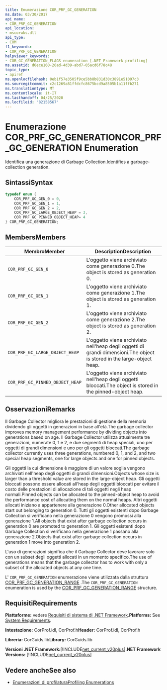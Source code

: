 ```yaml
---
title: Enumerazione COR_PRF_GC_GENERATION
ms.date: 03/30/2017
api_name:
- COR_PRF_GC_GENERATION
api_location:
- mscorwks.dll
api_type:
- COM
f1_keywords:
- COR_PRF_GC_GENERATION
helpviewer_keywords:
- COR_GC_GENERATION_FLAGS enumeration [.NET Framework profiling]
ms.assetid: d6ece160-26ad-4d39-abd7-05acd6f78c48
topic_type:
- apiref
ms.openlocfilehash: 0eb1f57e3505f9ce5bb8b831d30c3891e51097c3
ms.sourcegitcommit: c2c1269a81ffdcfc8675bcd9a8505b1a11ffb271
ms.translationtype: MT
ms.contentlocale: it-IT
ms.lasthandoff: 04/25/2020
ms.locfileid: "82158567"
---
```

# <a name="cor_prf_gc_generation-enumeration"></a><span data-ttu-id="4bdf6-102">Enumerazione COR_PRF_GC_GENERATION</span><span class="sxs-lookup"><span data-stu-id="4bdf6-102">COR_PRF_GC_GENERATION Enumeration</span></span>
<span data-ttu-id="4bdf6-103">Identifica una generazione di Garbage Collection.</span><span class="sxs-lookup"><span data-stu-id="4bdf6-103">Identifies a garbage-collection generation.</span></span>  
  
## <a name="syntax"></a><span data-ttu-id="4bdf6-104">Sintassi</span><span class="sxs-lookup"><span data-stu-id="4bdf6-104">Syntax</span></span>  
  
```cpp  
typedef enum {  
    COR_PRF_GC_GEN_0 = 0,  
    COR_PRF_GC_GEN_1 = 1,  
    COR_PRF_GC_GEN_2 = 2,  
    COR_PRF_GC_LARGE_OBJECT_HEAP = 3,
    COR_PRF_GC_PINNED_OBJECT_HEAP= 4
} COR_PRF_GC_GENERATION;  
```  
  
## <a name="members"></a><span data-ttu-id="4bdf6-105">Members</span><span class="sxs-lookup"><span data-stu-id="4bdf6-105">Members</span></span>  
  
|<span data-ttu-id="4bdf6-106">Membro</span><span class="sxs-lookup"><span data-stu-id="4bdf6-106">Member</span></span>|<span data-ttu-id="4bdf6-107">Description</span><span class="sxs-lookup"><span data-stu-id="4bdf6-107">Description</span></span>|  
|------------|-----------------|  
|`COR_PRF_GC_GEN_0`|<span data-ttu-id="4bdf6-108">L'oggetto viene archiviato come generazione 0.</span><span class="sxs-lookup"><span data-stu-id="4bdf6-108">The object is stored as generation 0.</span></span>|  
|`COR_PRF_GC_GEN_1`|<span data-ttu-id="4bdf6-109">L'oggetto viene archiviato come generazione 1.</span><span class="sxs-lookup"><span data-stu-id="4bdf6-109">The object is stored as generation 1.</span></span>|  
|`COR_PRF_GC_GEN_2`|<span data-ttu-id="4bdf6-110">L'oggetto viene archiviato come generazione 2.</span><span class="sxs-lookup"><span data-stu-id="4bdf6-110">The object is stored as generation 2.</span></span>|  
|`COR_PRF_GC_LARGE_OBJECT_HEAP`|<span data-ttu-id="4bdf6-111">L'oggetto viene archiviato nell'heap degli oggetti di grandi dimensioni.</span><span class="sxs-lookup"><span data-stu-id="4bdf6-111">The object is stored in the large-object heap.</span></span>|  
|`COR_PRF_GC_PINNED_OBJECT_HEAP`|<span data-ttu-id="4bdf6-112">L'oggetto viene archiviato nell'heap degli oggetti bloccati.</span><span class="sxs-lookup"><span data-stu-id="4bdf6-112">The object is stored in the pinned-object heap.</span></span>|  
  
## <a name="remarks"></a><span data-ttu-id="4bdf6-113">Osservazioni</span><span class="sxs-lookup"><span data-stu-id="4bdf6-113">Remarks</span></span>  
 <span data-ttu-id="4bdf6-114">Il Garbage Collector migliora le prestazioni di gestione della memoria dividendo gli oggetti in generazioni in base all'età.</span><span class="sxs-lookup"><span data-stu-id="4bdf6-114">The garbage collector improves memory management performance by dividing objects into generations based on age.</span></span> <span data-ttu-id="4bdf6-115">Il Garbage Collector utilizza attualmente tre generazioni, numerate 0, 1 e 2, e due segmenti di heap speciali, uno per oggetti di grandi dimensioni e uno per gli oggetti bloccati.</span><span class="sxs-lookup"><span data-stu-id="4bdf6-115">The garbage collector currently uses three generations, numbered 0, 1, and 2, and two special heap segments, one for large objects and one for pinned objects.</span></span>
  
 <span data-ttu-id="4bdf6-116">Gli oggetti la cui dimensione è maggiore di un valore soglia vengono archiviati nell'heap degli oggetti di grandi dimensioni.</span><span class="sxs-lookup"><span data-stu-id="4bdf6-116">Objects whose size is larger than a threshold value are stored in the large-object heap.</span></span> <span data-ttu-id="4bdf6-117">Gli oggetti bloccati possono essere allocati all'heap degli oggetti bloccati per evitare il costo delle prestazioni di allocazione di tali oggetti negli heap normali.</span><span class="sxs-lookup"><span data-stu-id="4bdf6-117">Pinned objects can be allocated to the pinned-object heap to avoid the performance cost of allocating them on the normal heaps.</span></span> <span data-ttu-id="4bdf6-118">Altri oggetti allocati iniziano a appartenere alla generazione 0.</span><span class="sxs-lookup"><span data-stu-id="4bdf6-118">Other allocated objects start out belonging to generation 0.</span></span> <span data-ttu-id="4bdf6-119">Tutti gli oggetti esistenti dopo Garbage Collection si verificano nella generazione 0 vengono promossi alla generazione 1.</span><span class="sxs-lookup"><span data-stu-id="4bdf6-119">All objects that exist after garbage collection occurs in generation 0 are promoted to generation 1.</span></span> <span data-ttu-id="4bdf6-120">Gli oggetti esistenti dopo Garbage Collection si verificano nella generazione 1 passano alla generazione 2.</span><span class="sxs-lookup"><span data-stu-id="4bdf6-120">Objects that exist after garbage collection occurs in generation 1 move into generation 2.</span></span>  
  
 <span data-ttu-id="4bdf6-121">L'uso di generazioni significa che il Garbage Collector deve lavorare solo con un subset degli oggetti allocati in un momento specifico.</span><span class="sxs-lookup"><span data-stu-id="4bdf6-121">The use of generations means that the garbage collector has to work with only a subset of the allocated objects at any one time.</span></span>  
  
 <span data-ttu-id="4bdf6-122">L' `COR_PRF_GC_GENERATION` enumerazione viene utilizzata dalla struttura [COR_PRF_GC_GENERATION_RANGE](cor-prf-gc-generation-range-structure.md) .</span><span class="sxs-lookup"><span data-stu-id="4bdf6-122">The `COR_PRF_GC_GENERATION` enumeration is used by the [COR_PRF_GC_GENERATION_RANGE](cor-prf-gc-generation-range-structure.md) structure.</span></span>  
  
## <a name="requirements"></a><span data-ttu-id="4bdf6-123">Requisiti</span><span class="sxs-lookup"><span data-stu-id="4bdf6-123">Requirements</span></span>  
 <span data-ttu-id="4bdf6-124">**Piattaforme:** vedere [Requisiti di sistema di .NET Framework](../../../../docs/framework/get-started/system-requirements.md).</span><span class="sxs-lookup"><span data-stu-id="4bdf6-124">**Platforms:** See [System Requirements](../../../../docs/framework/get-started/system-requirements.md).</span></span>  
  
 <span data-ttu-id="4bdf6-125">**Intestazione:** CorProf.idl, CorProf.h</span><span class="sxs-lookup"><span data-stu-id="4bdf6-125">**Header:** CorProf.idl, CorProf.h</span></span>  
  
 <span data-ttu-id="4bdf6-126">**Libreria:** CorGuids.lib</span><span class="sxs-lookup"><span data-stu-id="4bdf6-126">**Library:** CorGuids.lib</span></span>  
  
 <span data-ttu-id="4bdf6-127">**Versioni .NET Framework:**[!INCLUDE[net_current_v20plus](../../../../includes/net-current-v20plus-md.md)]</span><span class="sxs-lookup"><span data-stu-id="4bdf6-127">**.NET Framework Versions:** [!INCLUDE[net_current_v20plus](../../../../includes/net-current-v20plus-md.md)]</span></span>  
  
## <a name="see-also"></a><span data-ttu-id="4bdf6-128">Vedere anche</span><span class="sxs-lookup"><span data-stu-id="4bdf6-128">See also</span></span>

- [<span data-ttu-id="4bdf6-129">Enumerazioni di profilatura</span><span class="sxs-lookup"><span data-stu-id="4bdf6-129">Profiling Enumerations</span></span>](profiling-enumerations.md)
